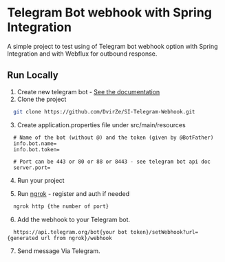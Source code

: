 
# Telegram Bot webhook with Spring Integration

A simple project to test using of Telegram bot webhook option with Spring Integration
and with Webflux for outbound response.


## Run Locally
1. Create new telegram bot - [See the documentation](https://core.telegram.org/bots#3-how-do-i-create-a-bot)
2. Clone the project

```bash
  git clone https://github.com/DvirZe/SI-Telegram-Webhook.git
```

3. Create application.properties file under src/main/resources
```
  # Name of the bot (without @) and the token (given by @BotFather)
  info.bot.name=
  info.bot.token=

  # Port can be 443 or 80 or 88 or 8443 - see telegram bot api doc
  server.port=
```

4. Run your project

5. Run [ngrok](https://ngrok.com/) - register and auth if needed
```bash
  ngrok http {the number of port}
```

6. Add the webhook to your Telegram bot.
```
  https://api.telegram.org/bot{your bot token}/setWebhook?url={generated url from ngrok}/webhook
```

7. Send message Via Telegram.
